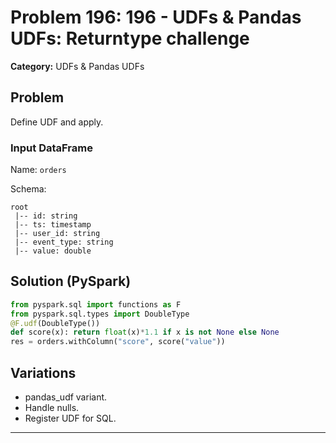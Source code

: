 # Problem 196: 196 - UDFs & Pandas UDFs: Returntype challenge

**Category:** UDFs & Pandas UDFs

## Problem
Define UDF and apply.

### Input DataFrame
Name: `orders`

Schema:
```
root
 |-- id: string
 |-- ts: timestamp
 |-- user_id: string
 |-- event_type: string
 |-- value: double
```

## Solution (PySpark)
```python
from pyspark.sql import functions as F
from pyspark.sql.types import DoubleType
@F.udf(DoubleType())
def score(x): return float(x)*1.1 if x is not None else None
res = orders.withColumn("score", score("value"))
```

## Variations
- pandas_udf variant.
- Handle nulls.
- Register UDF for SQL.

---
